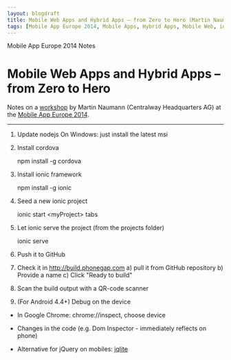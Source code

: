 ```yaml
---
layout: blogdraft
title: Mobile Web Apps and Hybrid Apps – from Zero to Hero (Martin Naumann)
tags: [Mobile App Europe 2014, Mobile Apps, Hybrid Apps, Mobile Web, ionic]
---
```


Mobile App Europe 2014 Notes

Mobile Web Apps and Hybrid Apps – from Zero to Hero
===
Notes on a [workshop](http://mobileappeurope.com/talks/mobile-web-apps-and-hybrid-apps-from-zero-to-hero-2/ "Mobile Web Apps and Hybrid Apps – from Zero to Hero")
by Martin Naumann (Centralway Headquarters AG)
at the [Mobile App Europe 2014](http://mobileappeurope.com/).

---

1. Update nodejs On Windows: just install the latest msi

2. Install cordova
 
    npm install -g cordova

3. Install ionic framework

    npm install -g ionic

4. Seed a new ionic project

    ionic start &lt;myProject&gt; tabs

5. Let ionic serve the project (from the projects folder)

    ionic serve

6. Push it to GitHub

7. Check it in http://build.phonegap.com
a) pull it from GitHub repository
b) Provide a name
c) Click "Ready to build"

8. Scan the build output with a QR-code scanner

9. (For Android 4.4+) Debug on the device

* In Google Chrome: chrome://inspect, choose device
* Changes in the code (e.g. Dom Inspector - immediately reflects on phone)

* Alternative for jQuery on mobiles: [jqlite](https://code.google.com/p/jqlite/ "jqlite")

